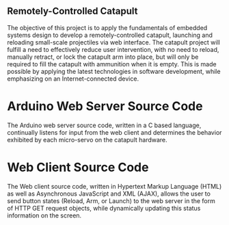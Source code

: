 Remotely-Controlled Catapult
----------------------------------------------------------------------------------------
The objective of this project is to apply the fundamentals of embedded systems design to develop a remotely-controlled catapult, launching and reloading small-scale projectiles via web interface. The catapult project will fulfill a need to effectively reduce user intervention, with no need to reload, manually retract, or lock the catapult arm into place, but will only be required to fill the catapult with ammunition when it is empty. This is made possible by applying the latest technologies in software development, while emphasizing on an Internet-connected device. 

Arduino Web Server Source Code
========================================================================================
The Arduino web server source code, written in a C based language, continually listens for input from the web client and determines the behavior exhibited by each micro-servo on the catapult hardware. 

Web Client Source Code
========================================================================================
The Web client source code, written in Hypertext Markup Language (HTML) as well as Asynchronous JavaScript and XML (AJAX), allows the user to send button states (Reload, Arm, or Launch) to the web server in the form of HTTP GET request objects, while dynamically updating this status information on the screen.
